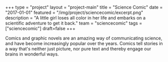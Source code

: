 +++
type = "project"
layout = "project-main"
title = "Science Comic"
date = "2017-01-01"
featured = "/img/project/sciencecomic/excerpt.png"
description = "A little girl loses all color in her life and embarks on a scientific adventure to get it back."
team = "sciencecomic"
tags = ["sciencecomic"]
draft=false
+++

Comics and graphic novels are an amazing way of communicating science, and have become increasingly popular over the years. Comics tell stories in a way that's neither just picture, nor pure text and thereby engage our brains in wonderful ways.
